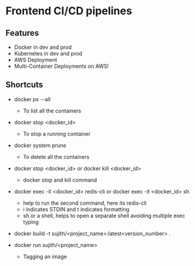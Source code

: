 # Frontend CI/CD pipelines

## Features
- Docker in dev and prod
- Kubernetes in dev and prod
- AWS Deployment
- Multi-Container Deployments on AWS!


## Shortcuts
- docker ps --all
  - To list all the containers 

- docker stop <docker_id>
  - To stop a running container

- docker system prune
  - To delete all the containers 

- docker stop <docker_id> or docker kill <docker_id>
  - docker stop and kill command

- docker exec -it <docker_id> redis-cli or docker exec -it <docker_id> sh
  - help to run the second command, here its redis-cli
  - i indicates STDIN and t indicates formatting 
  - sh or a shell, helps to open a separate shell avoiding multiple exec typing 

- docker build -t sujith/<project_name>:latest<version_number> .
- docker run sujith/<project_name>
  - Tagging an image


 





